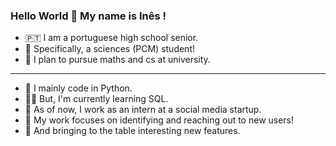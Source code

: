 ### Hello World 👋 My name is Inês !

- 🇵🇹  I am a portuguese high school senior.
- 🧪 Specifically, a sciences (PCM) student!
- 💾 I plan to pursue maths and cs at university.
- ----
- 🐍 I mainly code in Python.
- 👩‍💻 But, I'm currently learning SQL.
- 🍉 As of now, I work as an intern at a social media startup.
- 🎯 My work focuses on identifying and reaching out to new users!
- 🙌 And bringing to the table interesting new features.

